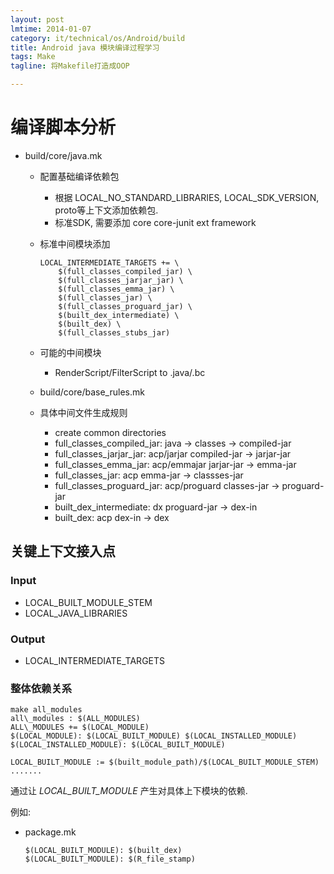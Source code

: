 ```yaml
---
layout: post
lmtime: 2014-01-07
category: it/technical/os/Android/build
title: Android java 模块编译过程学习
tags: Make
tagline: 将Makefile打造成OOP

---
```


# 编译脚本分析

- build/core/java.mk
    - 配置基础编译依赖包
        - 根据 LOCAL_NO_STANDARD\_LIBRARIES, LOCAL_SDK_VERSION, proto等上下文添加依赖包.
        - 标准SDK, 需要添加 core core-junit ext framework
    - 标准中间模块添加

        ```shell
        LOCAL_INTERMEDIATE_TARGETS += \
            $(full_classes_compiled_jar) \
            $(full_classes_jarjar_jar) \
            $(full_classes_emma_jar) \
            $(full_classes_jar) \
            $(full_classes_proguard_jar) \
            $(built_dex_intermediate) \
            $(built_dex) \
            $(full_classes_stubs_jar)
        ```

    - 可能的中间模块
        - RenderScript/FilterScript to .java/.bc
    - build/core/base_rules.mk
    - 具体中间文件生成规则
        - create common directories
        - full_classes_compiled_jar: java -> classes -> compiled-jar
        - full_classes_jarjar_jar: acp/jarjar compiled-jar -> jarjar-jar
        - full_classes_emma_jar: acp/emmajar jarjar-jar -> emma-jar
        - full_classes_jar: acp emma-jar -> classses-jar
        - full_classes_proguard_jar: acp/proguard classes-jar -> proguard-jar
        - built_dex_intermediate: dx proguard-jar -> dex-in
        - built_dex: acp dex-in -> dex

## 关键上下文接入点

### Input
- LOCAL_BUILT_MODULE_STEM
- LOCAL_JAVA_LIBRARIES

### Output
- LOCAL_INTERMEDIATE_TARGETS

### 整体依赖关系

```shell
make all_modules
all\_modules : $(ALL_MODULES)
ALL\_MODULES += $(LOCAL_MODULE)
$(LOCAL_MODULE): $(LOCAL_BUILT_MODULE) $(LOCAL_INSTALLED_MODULE)
$(LOCAL_INSTALLED_MODULE): $(LOCAL_BUILT_MODULE)

LOCAL_BUILT_MODULE := $(built_module_path)/$(LOCAL_BUILT_MODULE_STEM)
.......
```

通过让 *LOCAL_BUILT_MODULE* 产生对具体上下模块的依赖.

例如:

- package.mk

    ```shell
    $(LOCAL_BUILT_MODULE): $(built_dex)
    $(LOCAL_BUILT_MODULE): $(R_file_stamp)
    ```
